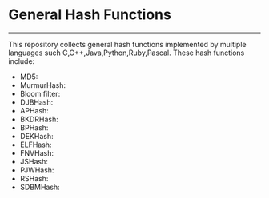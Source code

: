 # General Hash Functions

---
This repository collects general hash functions implemented by multiple languages such C,C++,Java,Python,Ruby,Pascal. These hash functions include:

 - MD5:
 - MurmurHash:
 - Bloom filter:
 - DJBHash:
 - APHash:
 - BKDRHash:
 - BPHash:
 - DEKHash:
 - ELFHash:
 - FNVHash:
 - JSHash:
 - PJWHash:
 - RSHash:
 - SDBMHash:

